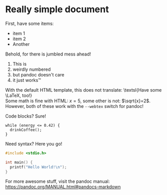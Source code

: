 # Really simple document

First, have some items:

- item 1
- item 2
- Another

Behold, for there is jumbled mess ahead!

1. This is
3. weirdly numbered
9. but pandoc doesn't care
2. it just works™

With the default HTML template, this does not translate: \textsl{Have some \LaTeX, too!}  
Some math is fine with HTML: $x=5$, some other is not: $\sqrt{x}=2$.  
However, both of these work with the `--webtex` switch for pandoc!

Code blocks? Sure!

    while (energy <= 0.42) {
      drinkCoffee();
    }

Need syntax? Here you go!

```c
#include <stdio.h>

int main() {
  printf("Hello World!\n");
}
```

For more awesome stuff, visit the pandoc manual: <https://pandoc.org/MANUAL.html#pandocs-markdown>

